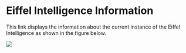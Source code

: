 # Eiffel Intelligence Information

This link displays the information about the current instance of the Eiffel Intelligence as shown in the figure below.

<img src="https://github.com/eiffel-community/eiffel-intelligence-frontend/blob/master/src/main/resources/static/assets/images/GUI_eiinfo_example.png">
</img>
